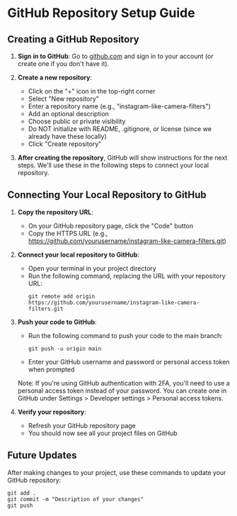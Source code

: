 # GitHub Repository Setup Guide

## Creating a GitHub Repository

1. **Sign in to GitHub**: Go to [github.com](https://github.com) and sign in to your account (or create one if you don't have it).

2. **Create a new repository**:
   - Click on the "+" icon in the top-right corner
   - Select "New repository"
   - Enter a repository name (e.g., "instagram-like-camera-filters")
   - Add an optional description
   - Choose public or private visibility
   - Do NOT initialize with README, .gitignore, or license (since we already have these locally)
   - Click "Create repository"

3. **After creating the repository**, GitHub will show instructions for the next steps. We'll use these in the following steps to connect your local repository.

## Connecting Your Local Repository to GitHub

1. **Copy the repository URL**:
   - On your GitHub repository page, click the "Code" button
   - Copy the HTTPS URL (e.g., https://github.com/yourusername/instagram-like-camera-filters.git)

2. **Connect your local repository to GitHub**:
   - Open your terminal in your project directory
   - Run the following command, replacing the URL with your repository URL:
     ```
     git remote add origin https://github.com/yourusername/instagram-like-camera-filters.git
     ```

3. **Push your code to GitHub**:
   - Run the following command to push your code to the main branch:
     ```
     git push -u origin main
     ```
   - Enter your GitHub username and password or personal access token when prompted
   
   Note: If you're using GitHub authentication with 2FA, you'll need to use a personal access token instead of your password. You can create one in GitHub under Settings > Developer settings > Personal access tokens.

4. **Verify your repository**:
   - Refresh your GitHub repository page
   - You should now see all your project files on GitHub

## Future Updates

After making changes to your project, use these commands to update your GitHub repository:

```
git add .
git commit -m "Description of your changes"
git push
```